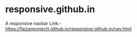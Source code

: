 # responsive.github.in
A responsive navbar
Link:- https://faizanprojectt.github.io/responsive.github.in/nav.html
